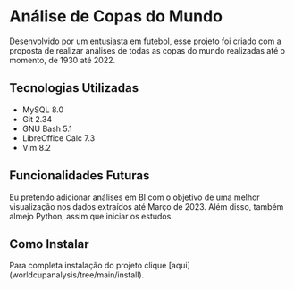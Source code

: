 <h1>Análise de Copas do Mundo</h1>

Desenvolvido por um entusiasta em futebol, esse projeto foi criado com a proposta de realizar análises de todas as copas do mundo realizadas até o momento, de 1930 até 2022.

<h2>Tecnologias Utilizadas</h2>

- MySQL 8.0
- Git 2.34
- GNU Bash 5.1
- LibreOffice Calc 7.3
- Vim 8.2

<h2>Funcionalidades Futuras</h2>

Eu pretendo adicionar análises em BI com o objetivo de uma melhor visualização nos dados extraídos até Março de 2023. Além disso, também almejo Python, assim que iniciar os estudos.

<h2>Como Instalar</h2>

Para completa instalação do projeto clique [aqui] (worldcupanalysis/tree/main/install).
